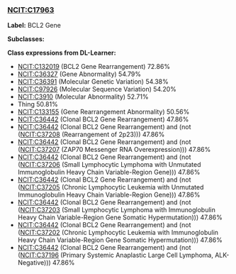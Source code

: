 
### [NCIT:C17963](http://purl.obolibrary.org/obo/NCIT_C17963)
**Label:** BCL2 Gene

**Subclasses:** 

**Class expressions from DL-Learner:**

- [NCIT:C132019](http://purl.obolibrary.org/obo/NCIT_C132019) (BCL2 Gene Rearrangement) 72.86%
- [NCIT:C36327](http://purl.obolibrary.org/obo/NCIT_C36327) (Gene Abnormality) 54.79%
- [NCIT:C36391](http://purl.obolibrary.org/obo/NCIT_C36391) (Molecular Genetic Variation) 54.38%
- [NCIT:C97926](http://purl.obolibrary.org/obo/NCIT_C97926) (Molecular Sequence Variation) 54.20%
- [NCIT:C3910](http://purl.obolibrary.org/obo/NCIT_C3910) (Molecular Abnormality) 52.71%
- Thing 50.81%
- [NCIT:C133155](http://purl.obolibrary.org/obo/NCIT_C133155) (Gene Rearrangement Abnormality) 50.56%
- [NCIT:C36442](http://purl.obolibrary.org/obo/NCIT_C36442) (Clonal BCL2 Gene Rearrangement) 47.86%
- [NCIT:C36442](http://purl.obolibrary.org/obo/NCIT_C36442) (Clonal BCL2 Gene Rearrangement) and (not ([NCIT:C37208](http://purl.obolibrary.org/obo/NCIT_C37208) (Rearrangement of 2p23))) 47.86%
- [NCIT:C36442](http://purl.obolibrary.org/obo/NCIT_C36442) (Clonal BCL2 Gene Rearrangement) and (not ([NCIT:C37207](http://purl.obolibrary.org/obo/NCIT_C37207) (ZAP70 Messenger RNA Overexpression))) 47.86%
- [NCIT:C36442](http://purl.obolibrary.org/obo/NCIT_C36442) (Clonal BCL2 Gene Rearrangement) and (not ([NCIT:C37206](http://purl.obolibrary.org/obo/NCIT_C37206) (Small Lymphocytic Lymphoma with Unmutated Immunoglobulin Heavy Chain Variable-Region Gene))) 47.86%
- [NCIT:C36442](http://purl.obolibrary.org/obo/NCIT_C36442) (Clonal BCL2 Gene Rearrangement) and (not ([NCIT:C37205](http://purl.obolibrary.org/obo/NCIT_C37205) (Chronic Lymphocytic Leukemia with Unmutated Immunoglobulin Heavy Chain Variable-Region Gene))) 47.86%
- [NCIT:C36442](http://purl.obolibrary.org/obo/NCIT_C36442) (Clonal BCL2 Gene Rearrangement) and (not ([NCIT:C37203](http://purl.obolibrary.org/obo/NCIT_C37203) (Small Lymphocytic Lymphoma with Immunoglobulin Heavy Chain Variable-Region Gene Somatic Hypermutation))) 47.86%
- [NCIT:C36442](http://purl.obolibrary.org/obo/NCIT_C36442) (Clonal BCL2 Gene Rearrangement) and (not ([NCIT:C37202](http://purl.obolibrary.org/obo/NCIT_C37202) (Chronic Lymphocytic Leukemia with Immunoglobulin Heavy Chain Variable-Region Gene Somatic Hypermutation))) 47.86%
- [NCIT:C36442](http://purl.obolibrary.org/obo/NCIT_C36442) (Clonal BCL2 Gene Rearrangement) and (not ([NCIT:C37196](http://purl.obolibrary.org/obo/NCIT_C37196) (Primary Systemic Anaplastic Large Cell Lymphoma, ALK-Negative))) 47.86%



